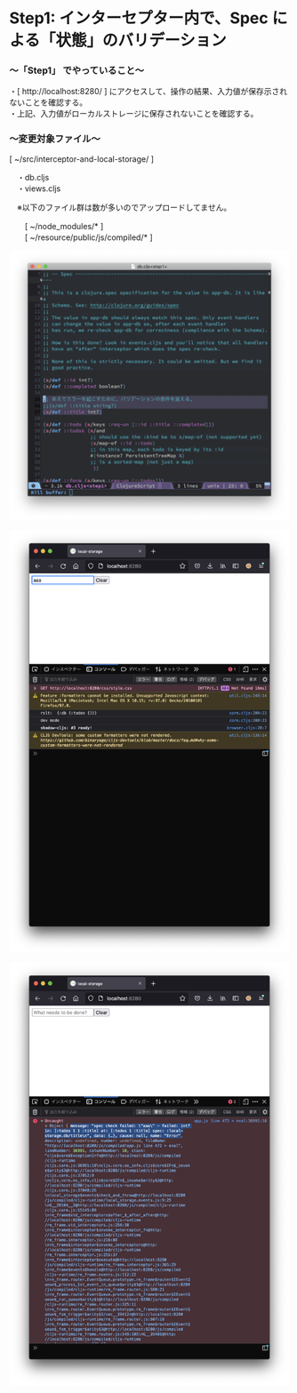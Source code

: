 # Step1: インターセプター内で、Spec による「状態」のバリデーション

### 〜「Step1」 でやっていること〜

・[ http://localhost:8280/ ] にアクセスして、操作の結果、入力値が保存示されないことを確認する。<br>
・上記、入力値がローカルストレージに保存されないことを確認する。<br>


### 〜変更対象ファイル〜

[ ~/src/interceptor-and-local-storage/ ]<br>

　・db.cljs<br>
　・views.cljs<br>

　※以下のファイル群は数が多いのでアップロードしてません。<br>

　　[ ~/node_modules/* ]<br>
　　[ ~/resource/public/js/compiled/* ]<br>

![list](https://github.com/gima326/interceptor-and-local-storage/blob/main/readme_img/list_img3.png)

![list](https://github.com/gima326/interceptor-and-local-storage/blob/main/readme_img/list_img4.png)

![list](https://github.com/gima326/interceptor-and-local-storage/blob/main/readme_img/list_img5.png)

